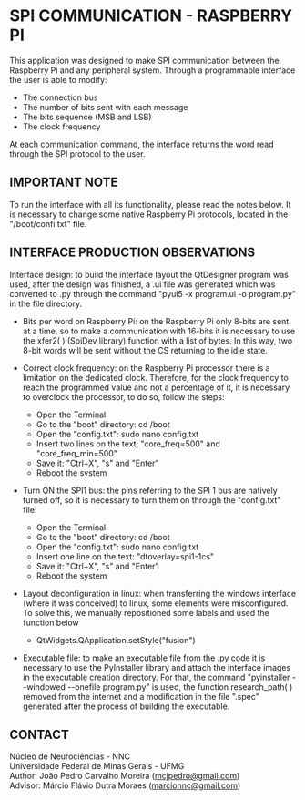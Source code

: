 # SPI COMMUNICATION - RASPBERRY PI
This application was designed to make SPI communication between the Raspberry Pi and any peripheral system. Through a programmable interface the user is able to modify:
- The connection bus
- The number of bits sent with each message
- The bits sequence (MSB and LSB)
- The clock frequency

At each communication command, the interface returns the word read through the SPI protocol to the user.

## IMPORTANT NOTE
To run the interface with all its functionality, please read the notes below. It is necessary to change some native Raspberry Pi protocols, located in the "/boot/confi.txt" file.

## INTERFACE PRODUCTION OBSERVATIONS
Interface design: to build the interface layout the QtDesigner program was
used, after the design was finished, a .ui file was generated which was 
converted to .py through the command "pyui5 -x program.ui -o program.py" in
the file directory.

- Bits per word on Raspberry Pi: on the Raspberry Pi only 8-bits are sent at a 
time, so to make a communication with 16-bits it is necessary to use the 
xfer2( ) (SpiDev library) function with a list of bytes. In this way, two 8-bit 
words will be sent without the CS returning to the idle state.

- Correct clock frequency: on the Raspberry Pi processor there is a limitation 
on the dedicated clock. Therefore, for the clock frequency to reach the 
programmed value and not a percentage of it, it is necessary to overclock the 
processor, to do so, follow the steps:
    - Open the Terminal
    - Go to the "boot" directory: cd /boot
    - Open the "config.txt": sudo nano config.txt
    - Insert two lines on the text: "core_freq=500" and "core_freq_min=500"
    - Save it: "Ctrl+X", "s" and "Enter"
    - Reboot the system

- Turn ON the SPI1 bus: the pins referring to the SPI 1 bus are natively 
turned off, so it is necessary to turn them on through the "config.txt" file:
    - Open the Terminal
    - Go to the "boot" directory: cd /boot
    - Open the "config.txt": sudo nano config.txt
    - Insert one line on the text: "dtoverlay=spi1-1cs"
    - Save it: "Ctrl+X", "s" and "Enter"
    - Reboot the system
    
- Layout deconfiguration in linux: when transferring the windows interface 
(where it was conceived) to linux, some elements were misconfigured. To solve 
this, we manually repositioned some labels and used the function below
    - QtWidgets.QApplication.setStyle("fusion")

- Executable file: to make an executable file from the .py code it is 
necessary to use the PyInstaller library and attach the interface images in the 
executable creation directory. For that, the command "pyinstaller --windowed 
--onefile program.py" is used, the function research_path( ) removed from the 
internet and a modification in the file ".spec" generated after the process of 
building the executable. 

## CONTACT
Núcleo de Neurociências - NNC\
Universidade Federal de Minas Gerais - UFMG\
Author: João Pedro Carvalho Moreira (mcjpedro@gmail.com)\
Advisor: Márcio Flávio Dutra Moraes (marcionnc@gmail.com)

